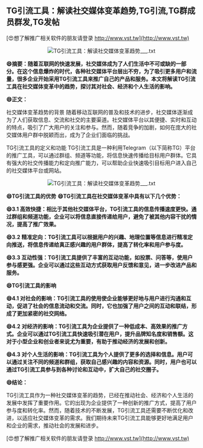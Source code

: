 ## **TG引流工具：解读社交媒体变革趋势,TG引流,TG群成员群发,TG发帖**

[😍想了解推广相关软件的朋友请登录 http://www.vst.tw](http://www.vst.tw)

 <center><img src="https://vst.tw/MP4/tuiguang/png/3.png" alt="TG引流工具：解读社交媒体变革趋势___.txt"></center>

**😄摘要：随着互联网的快速发展，社交媒体成为了人们生活中不可或缺的一部分。在这个信息爆炸的时代，各种社交媒体平台层出不穷，为了吸引更多用户和流量，很多企业开始采用TG引流工具来推广自己的产品和服务。本文将解读TG引流工具在社交媒体变革中的趋势，探讨其对社会、经济和个人生活的影响。**

**😄正文：**

社交媒体变革趋势的背景
随着移动互联网的普及和技术的进步，社交媒体逐渐成为了人们获取信息、交流和社交的主要渠道。社交媒体平台以其便捷、实时和互动的特点，吸引了广大用户的关注和参与。然而，随着竞争的加剧，如何在庞大的社交媒体用户群中脱颖而出，成为了企业们面临的挑战。

TG引流工具的定义和功能
TG引流工具是一种利用Telegram（以下简称TG）平台的推广工具，可以通过群组、频道等功能，将信息快速传播给目标用户群体。它具有强大的社交传播能力和定向推广能力，可以帮助企业快速吸引目标用户进入自己的社交媒体平台或网站。

 <center><img src="https://vst.tw/MP4/tuiguang/png/3.png" alt="TG引流工具：解读社交媒体变革趋势___.txt"></center>

**😄TG引流工具的优势**
**😄TG引流工具在社交媒体变革中具有以下几个优势：**

**😄3.1 高效快捷：相比于其他社交媒体平台，TG引流工具的信息传播速度更快。通过群组和频道功能，企业可以将信息直接传递给用户，避免了被其他内容干扰的情况，提高了推广效果。**

**😄3.2 精准定向：TG引流工具可以根据用户的兴趣、地理位置等信息进行精准定向推送，将信息传递给真正感兴趣的用户群体，提高了转化率和用户参与度。**

**😄3.3 互动性强：TG引流工具提供了丰富的互动功能，如投票、问答等，使用户参与感更强。企业可以通过这些互动方式获取用户反馈和意见，进一步改进产品和服务。**

**😄TG引流工具的影响**

**😄4.1 对社会的影响：TG引流工具的使用使企业能够更好地与用户进行沟通和互动，促进了社会的信息流动和交流。同时，它也加强了用户之间的互动和联结，形成了更加紧密的社交网络。**

**😄4.2 对经济的影响：TG引流工具为企业提供了一种低成本、高效果的推广方式。企业可以通过TG引流工具快速吸引潜在用户，提升品牌知名度和销售额。这对于小型企业和创业者来说尤为重要，有助于推动经济的发展和创新。**

**😄4.3 对个人生活的影响：TG引流工具为个人提供了更多的选择和信息。用户可以通过关注不同的频道和群组，获取自己感兴趣的内容和资源。同时，用户也可以通过TG引流工具参与到各种讨论和互动中，扩大自己的社交圈子。**

**😄结论：**

TG引流工具作为一种社交媒体变革的趋势，已经在推动社会、经济和个人生活的发展中发挥了重要作用。它的出现为企业提供了一种创新的推广方式，提高了用户参与度和转化率。然而，随着技术的不断发展，TG引流工具还需要不断优化和改进，以适应社交媒体变革的需求。我们期待未来TG引流工具能够更好地满足用户和企业的需求，推动社会的发展和进步。

[😍想了解推广相关软件的朋友请登录 http://www.vst.tw](http://www.vst.tw)



